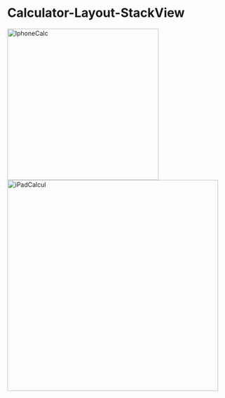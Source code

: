 # Calculator-Layout-StackView

<img width="345" alt="IphoneCalc" src="https://user-images.githubusercontent.com/43841583/72621764-ec226500-3952-11ea-9bb9-10127e3da633.png"> <img width="481" alt="iPadCalcul" src="https://user-images.githubusercontent.com/43841583/72621765-ecbafb80-3952-11ea-80c2-3740f7b8ccb7.png">
